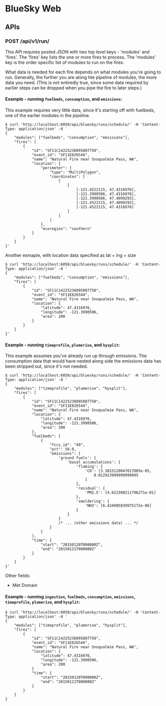 # BlueSky Web

## APIs

### POST /api/v1/run/

This API requires posted JSON with two top level keys - 'modules' and 'fires'.
The 'fires' key lists the one or more fires to process.
The 'modules' key is the order specific list of modules to run on the fires.

What data is needed for each fire depends on what modules you're going to run.
Generally, the further you are along hte pipeline of modules, the more data you
need.  (This is not entiredly true, since some data required by earlier steps
can be dropped when you pipe the fire to later steps.)

#### Example - running ```fuelbeds```, ```consumption```, and ```emissions```:

This example requires very little data, since it's starting off with fuelbeds,
one of the earlier modules in the pipeline.

    $ curl 'http://localhost:6050/api/bluesky/runs/schedule/' -H 'Content-Type: application/json' -d '
    {
        "modules": ["fuelbeds", "consumption", "emissions"],
        "fires": [
            {
                "id": "SF11C14225236095807750",
                "event_id": "SF11E826544",
                "name": "Natural Fire near Snoqualmie Pass, WA",
                "location": {
                    "perimeter": {
                        "type": "MultiPolygon",
                        "coordinates": [
                            [
                                [
                                    [-121.4522115, 47.4316976],
                                    [-121.3990506, 47.4316976],
                                    [-121.3990506, 47.4099293],
                                    [-121.4522115, 47.4099293],
                                    [-121.4522115, 47.4316976]
                                ]
                            ]
                        ]
                    },
                    "ecoregion": "southern"
                }
            }
        ]
    }'

Another exmaple, with location data specified as lat + lng + size

    $ curl 'http://localhost:6050/api/bluesky/runs/schedule/' -H 'Content-Type: application/json' -d '
    {
        "modules": ["fuelbeds", "consumption", "emissions"],
        "fires": [
            {
                "id": "SF11C14225236095807750",
                "event_id": "SF11E826544",
                "name": "Natural Fire near Snoqualmie Pass, WA",
                "location": {
                    "latitude": 47.4316976,
                    "longitude": -121.3990506,
                    "area": 200
                }
            }
        ]
    }'

#### Example - running  ```timeprofile```, ```plumerise```, and ```hysplit```:

This example assumes you've already run up through emissions.  The consumption data
that would have nested along side the emissions data has been stripped out, since
it's not needed.

    $ curl 'http://localhost:6050/api/bluesky/runs/schedule/' -H 'Content-Type: application/json' -d '
    {
        "modules": ["timeprofile", "plumerise", "hysplit"],
        "fires": [
            {
                "id": "SF11C14225236095807750",
                "event_id": "SF11E826544",
                "name": "Natural Fire near Snoqualmie Pass, WA",
                "location": {
                    "latitude": 47.4316976,
                    "longitude": -121.3990506,
                    "area": 200
                },
                "fuelbeds": [
                    {
                        "fccs_id": "49",
                        "pct": 50.0,
                        "emissions": {
                            'ground fuels': {
                                'basal accumulations': {
                                    'flaming': {
                                        'CO': [3.3815120047017005e-05,
                                            0.012923999999999995
                                        ]
                                    },
                                    'residual': {
                                        'PM2.5': [4.621500211796271e-01]
                                    },
                                    'smoldering': {
                                        'NH3': [6.424985839975172e-06]
                                    }
                                }
                            }
                            /* ... (other emissions data) ... */
                        }
                    }
                ],
                "time": {
                    "start": "20150120T000000Z",
                    "end": "20150121T000000Z"
                }
            }
        ]
    }'

Other fields:

 - Met Domain

#### Example - running ```ingestion```, ```fuelbeds```, ```consumption```, ```emissions```, ```timeprofile```, ```plumerise```, and ```hysplit```:

    $ curl 'http://localhost:6050/api/bluesky/runs/schedule/' -H 'Content-Type: application/json' -d '
    {
        "modules": ["timeprofile", "plumerise", "hysplit"],
        "fires": [
            {
                "id": "SF11C14225236095807750",
                "event_id": "SF11E826544",
                "name": "Natural Fire near Snoqualmie Pass, WA",
                "location": {
                    "latitude": 47.4316976,
                    "longitude": -121.3990506,
                    "area": 200
                }
                "time": {
                    "start": "20150120T000000Z",
                    "end": "20150121T000000Z"
                }
            }
        ]
    }
